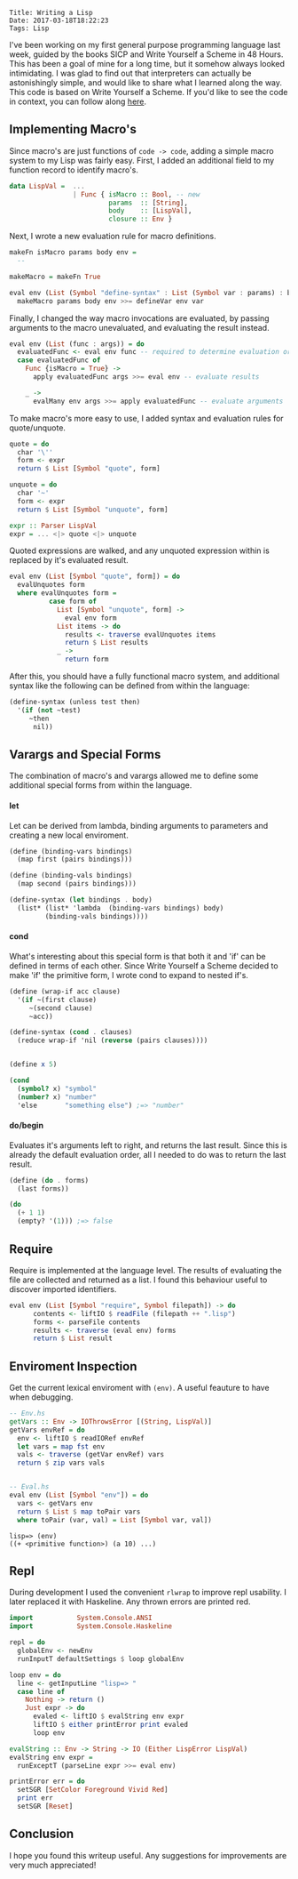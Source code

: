     Title: Writing a Lisp
    Date: 2017-03-18T18:22:23
    Tags: Lisp

I've been working on my first general purpose programming language last week, guided by the books SICP and Write Yourself a Scheme in 48 Hours.
 This has been a goal of mine for a long time, but it somehow always looked intimidating.
I was glad to find out that interpreters can actually be astonishingly simple, and would like to share what I learned along the way. This code is based on Write Yourself a Scheme. If you'd like to see the code in context, you can follow along [here](https://github.com/reinvdwoerd/lisp).

<!-- more -->
## Implementing Macro's 
Since macro's are just functions of `code -> code`,
adding a simple macro system to my Lisp was fairly easy. 
First, I added an additional field to my function record to identify macro's.

``` haskell
data LispVal =  ...  
                | Func { isMacro :: Bool, -- new
                         params  :: [String],
                         body    :: [LispVal],
                         closure :: Env }
```

Next, I wrote a new evaluation rule for macro definitions.

```haskell
makeFn isMacro params body env =
  --

makeMacro = makeFn True

eval env (List (Symbol "define-syntax" : List (Symbol var : params) : body)) =
  makeMacro params body env >>= defineVar env var
```

Finally, I changed the way macro invocations are evaluated,
by passing arguments to the macro unevaluated, and evaluating the result  instead.

```haskell
eval env (List (func : args)) = do
  evaluatedFunc <- eval env func -- required to determine evaluation order
  case evaluatedFunc of
    Func {isMacro = True} ->
      apply evaluatedFunc args >>= eval env -- evaluate results

    _ ->
      evalMany env args >>= apply evaluatedFunc -- evaluate arguments
```

To make macro's more easy to use, I added syntax and evaluation rules for quote/unquote.

```haskell
quote = do
  char '\''
  form <- expr
  return $ List [Symbol "quote", form]

unquote = do
  char '~'
  form <- expr
  return $ List [Symbol "unquote", form]

expr :: Parser LispVal
expr = ... <|> quote <|> unquote
```

Quoted expressions are walked, and any unquoted expression within is replaced by it's evaluated result. 

```haskell
eval env (List [Symbol "quote", form]) = do 
  evalUnquotes form
  where evalUnquotes form =
          case form of
            List [Symbol "unquote", form] ->
              eval env form
            List items -> do
              results <- traverse evalUnquotes items
              return $ List results
            _ ->
              return form
```

After this, you should have a fully functional macro system, and additional syntax like the following can be defined from within the language: 

```scheme
(define-syntax (unless test then)
  '(if (not ~test)
     ~then
      nil))
```


## Varargs and Special Forms
The combination of macro's and varargs allowed me to define some additional special forms from within the language.

#### let
Let can be derived from lambda, binding arguments to parameters and creating a new local enviroment.

```scheme
(define (binding-vars bindings)
  (map first (pairs bindings)))

(define (binding-vals bindings)
  (map second (pairs bindings)))

(define-syntax (let bindings . body)
  (list* (list* 'lambda  (binding-vars bindings) body) 
         (binding-vals bindings))))

```

#### cond
What's interesting about this special form is that both it and 'if' can be defined in terms of each other.
Since Write Yourself a Scheme decided to make 'if' the primitive form, I wrote cond to expand to nested if's.

```scheme
(define (wrap-if acc clause)
  '(if ~(first clause)
     ~(second clause)
     ~acc))

(define-syntax (cond . clauses)
  (reduce wrap-if 'nil (reverse (pairs clauses))))


(define x 5)

(cond
  (symbol? x) "symbol"
  (number? x) "number"
  'else       "something else") ;=> "number"
```

#### do/begin
Evaluates it's arguments left to right, and returns the last result.
Since this is already the default evaluation order, all I needed to do was to return the last result.

```scheme
(define (do . forms)
  (last forms))

(do 
  (+ 1 1)
  (empty? '(1))) ;=> false
```



## Require
Require is implemented at the language level.
The results of evaluating the file are collected and returned as a list.
I found this behaviour useful to discover imported identifiers.

```haskell
eval env (List [Symbol "require", Symbol filepath]) -> do
      contents <- liftIO $ readFile (filepath ++ ".lisp")
      forms <- parseFile contents
      results <- traverse (eval env) forms
      return $ List result
```

## Enviroment Inspection
Get the current lexical enviroment with `(env)`.
A useful feauture to have when debugging.


```haskell
-- Env.hs
getVars :: Env -> IOThrowsError [(String, LispVal)]
getVars envRef = do
  env <- liftIO $ readIORef envRef
  let vars = map fst env
  vals <- traverse (getVar envRef) vars
  return $ zip vars vals


-- Eval.hs
eval env (List [Symbol "env"]) = do
  vars <- getVars env
  return $ List $ map toPair vars
  where toPair (var, val) = List [Symbol var, val])
```

```
lisp=> (env)
((+ <primitive function>) (a 10) ...)
```



## Repl
During development I used the convenient `rlwrap` to improve repl usability.
I later replaced it with Haskeline.
Any thrown errors are printed red.

```haskell
import           System.Console.ANSI
import           System.Console.Haskeline

repl = do
  globalEnv <- newEnv
  runInputT defaultSettings $ loop globalEnv

loop env = do
  line <- getInputLine "lisp=> "
  case line of
    Nothing -> return ()
    Just expr -> do
      evaled <- liftIO $ evalString env expr
      liftIO $ either printError print evaled
      loop env

evalString :: Env -> String -> IO (Either LispError LispVal)
evalString env expr =
  runExceptT (parseLine expr >>= eval env)

printError err = do
  setSGR [SetColor Foreground Vivid Red]
  print err
  setSGR [Reset]
```


## Conclusion
I hope you found this writeup useful.
Any suggestions for improvements are very much appreciated!
